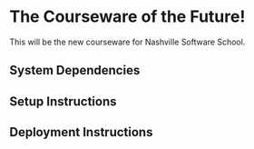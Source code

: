 # The Courseware of the Future!

This will be the new courseware for Nashville Software School.

## System Dependencies

## Setup Instructions

## Deployment Instructions
